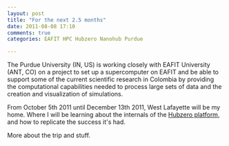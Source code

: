 ```yaml
---
layout: post
title: "For the next 2.5 months"
date: 2011-08-08 17:10
comments: true
categories: EAFIT HPC Hubzero Nanohub Purdue

---
```


The Purdue University (IN, US) is working closely with EAFIT University (ANT, CO) on a project to set up a supercomputer on EAFIT and be able to support some of the current scientific research in Colombia by providing the computational capabilities needed to process large sets of data and the creation and visualization of simulations.

From October 5th 2011 until December 13th 2011, West Lafayette will be my home. Where I will be learning about the internals of the [Hubzero platform](http://www.hubzero.org), and how to replicate the success it's had.

More about the trip and stuff.
